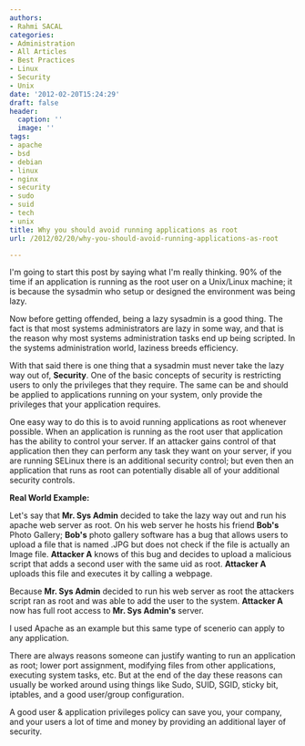 ```yaml
---
authors:
- Rahmi SACAL
categories:
- Administration
- All Articles
- Best Practices
- Linux
- Security
- Unix
date: '2012-02-20T15:24:29'
draft: false
header:
  caption: ''
  image: ''
tags:
- apache
- bsd
- debian
- linux
- nginx
- security
- sudo
- suid
- tech
- unix
title: Why you should avoid running applications as root
url: /2012/02/20/why-you-should-avoid-running-applications-as-root

---
```


I'm going to start this post by saying what I'm really thinking. 90% of the time if an application is running as the root user on a Unix/Linux machine; it is because the sysadmin who setup or designed the environment was being lazy.

Now before getting offended, being a lazy sysadmin is a good thing. The fact is that most systems administrators are lazy in some way, and that is the reason why most systems administration tasks end up being scripted. In the systems administration world, laziness breeds efficiency.

With that said there is one thing that a sysadmin must never take the lazy way out of, **Security**. One of the basic concepts of security is restricting users to only the privileges that they require. The same can be and should be applied to applications running on your system, only provide the privileges that your application requires.

One easy way to do this is to avoid running applications as root whenever possible. When an application is running as the root user that application has the ability to control your server. If an attacker gains control of that application then they can perform any task they want on your server, if you are running SELinux there is an additional security control; but even then an application that runs as root can potentially disable all of your additional security controls.

**Real World Example:**

Let's say that **Mr. Sys Admin** decided to take the lazy way out and run his apache web server as root. On his web server he hosts his friend **Bob's** Photo Gallery; **Bob's** photo gallery software has a bug that allows users to upload a file that is named .JPG but does not check if the file is actually an Image file. **Attacker A** knows of this bug and decides to upload a malicious script that adds a second user with the same uid as root. **Attacker A** uploads this file and executes it by calling a webpage.

Because **Mr. Sys Admin** decided to run his web server as root the attackers script ran as root and was able to add the user to the system. **Attacker A** now has full root access to **Mr. Sys Admin's** server.

I used Apache as an example but this same type of scenerio can apply to any application.

There are always reasons someone can justify wanting to run an application as root; lower port assignment, modifying files from other applications, executing system tasks, etc. But at the end of the day these reasons can usually be worked around using things like Sudo, SUID, SGID, sticky bit, iptables, and a good user/group configuration.

A good user & application privileges policy can save you, your company, and your users a lot of time and money by providing an additional layer of security.
